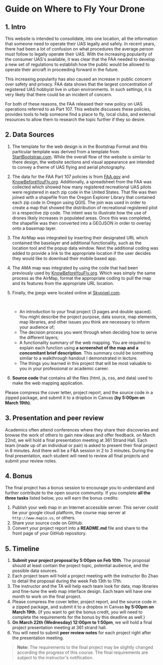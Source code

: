 # Guide on Where to Fly Your Drone

## 1\. Intro

This website is intended to consolidate, into one location, all the information that someone need to operate their UAS legally and safely. In recent years, there had been a lot of confusion on what procedures the average person must follow to legally operate their UAS. With the increasing popularity of the consumer UAS's available, it was clear that the FAA needed to develop a new set of regulations to establish how the public would be allowed to operate their aircraft in proceeding forward in the future. 

This increasing popularity has also caused an increase in public concern over safety and privacy. FAA data shows that the largest concentration of registered UAS hobbyist live in urban environments. In such settings, it is very likely that there could be an incident of concern.

For both of these reasons, the FAA released their new policy on UAS operations referred to as Part 107. This website discusses these policies, provides tools to help someone find a place to fly, local clubs, and external resources to allow them to research the topic further if they so desire.  

## 2\. Data Sources

1. The template for the web design is in the Bootstrap Format and this particular template was derived from a template from [StartBootstrap.com](). While the overall flow of the website is similar to there design, the website sections and visual appearance are intended to convey a theme of UAS flying and aerial photography.

2. The data for the FAA Part 107 policies is from [FAA.gov]() and [KnowBeforeYouFly.org](). Additionally, a spreadsheet from the FAA was collected which showed how many registered recreational UAS pilots were registered in each zip code in the United States. That file was then joined with a shapefile from the Oregon Explorer Library that contained each zip code in Oregon using QGIS. The join was used in order to create a map that showed the distribution of recreational registered pilot in a respective zip code. The intent was to illustrate how the use of drones likely increases in populated areas. Once this was completed, the shapefile was then converted into a GEOJSON in order to overlay onto a basemap layer.

3. The AirMap was integrated by inserting their designated URL which contained the baselayer and additional functionality, such as the location tool and the popup data window. Next the additional coding was added to provide a link to the appropriate location if the user decides they would like to download their mobile based app.

4. The AMA map was integrated by using the code that had been previously used by [KnowBeforeYouFly.org](). Which was simply the same process as the AirMap, format the appropriate coding to pull the map and its features from the appropriate URL location.

5. Finally, the jpegs were located online at [Skypixel.com]().

   ​

   - An introduction to your final project (3 pages and double spaced). You might describe the project purpose, data source, map elements,  map libraries, and other issues you think are necessary to inform your audience of;
   - The decision process you went through when deciding how to serve the different layers;
   - A functionality summary of the web mapping. You are required to explain each function using **a screenshot of  the map and a concomitant brief description**. This summary could be something similar to a walkthrough handout I demonstrated in lecture. 
   - The things you learned in this project that will be most valuable to you in your professional or academic career.

6. **Source code** that contains all the files (html, js, css, and data) used to make the web mapping application.

Please compress the cover letter, project report, and the source code in a zipped package, and submit it to a dropbox in Canvas **(by 5:00pm on March 19th)**. 

## 3\. Presentation and peer review

Academics often attend conferences where they share their discoveries and browse the work of others to gain new ideas and offer feedback. on March 22nd, we will hold a final presentation meeting at 361 Strand Hall. Each team (made up of an individual or pair) is asked to present their final project in 8 minutes. And there will be a F&A session in 2 to 3 minutes.  During the final presentation, each student will need to review all final projects and submit your review notes.

## 4\. Bonus

The final project has a bonus session to encourage you to understand and further contribute to the open source community. If you complete **all the three tasks** listed below, you will earn the bonus credits:

1. Publish your web map in an Internet accessible server. This server could be your google cloud platform, the course map server at `http://www.mapio.us`, or others.
2. Share your source code on GitHub.
3. Convert your project report into a **README.md** file and share to the front page of your GitHub repository.

## 5\. Timeline

1. **Submit your project proposal by 5:00pm on Feb 10th**. The proposal should at least contain the project topic, potential audience, and the possible data sources.
2. Each project team will hold a project meeting with the instructor Bo Zhao to detail the proposal during the week Feb 13th to 17th.
3. The instructor and the TA will help each team look for data, map libraries and fine-tune the web map interface design. Each team will have one month to work on the final project.
4. Please compress the cover letter, project report, and the source code in a zipped package, and submit it to a dropbox in Canvas **by 5:00pm on March 19th.** (if you want to get the bonus credit, you will need to complete the requirements for the bonus by this deadline as well.)
5. **On March 22th (Wednesday) 12:00pm to 1:50pm**, we will hold a final project presentation meeting at 361 strand hall.
6. You will need to submit **peer review notes** for each project right after the presentation meeting. 

> **Note:** The requirements to the final project may be slightly changed according the progress of this course. The final requirements are subject to the instructor's notification.